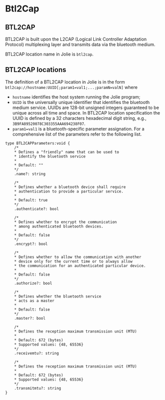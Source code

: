 # Btl2Cap

## BTL2CAP

BTL2CAP is built upon the L2CAP \(Logical Link Controller Adaptation Protocol\) multiplexing layer and transmits data via the bluetooth medium.

BTL2CAP location name in Jolie is `btl2cap`.

## BTL2CAP locations

The definition of a BTL2CAP location in Jolie is in the form `btl2cap://hostname:UUID[;param1=val1;...;paramN=valN]` where

* `hostname` identifies the host system running the Jolie program;
* `UUID` is the universally unique identifier that identifies the bluetooth medium service. UUIDs are 128-bit unsigned integers guaranteed to be unique across all time and space. In BTL2CAP location specification the UUID is defined by a 32 characters hexadecimal digit string, e.g., `3B9FA89520078C303355AAA694238F07`.
* `param1=val1` is a bluetooth-specific parameter assignation. For a comprehensive list of the parameters refer to the following list.

```jolie
type BTL2CAPParameters:void {
    /*
    * Defines a "friendly" name that can be used to
    * identify the bluetooth service
    * 
    * Default: ""
    */
    .name?: string

    /*
    * Defines whether a bluetooth device shall require 
    * authentication to provide a particular service.
    *
    * Default: true
    */
    .authenticate?: bool

    /*
    * Defines whether to encrypt the communication 
    * among authenticated bluetooth devices.
    *
    * Default: false
    */
    .encrypt?: bool

    /*
    * Defines whether to allow the communication with another
    * device only for the current time or to always allow
    * the communication for an authenticated particular device.
    *
    * Default: false
    */
    .authorize?: bool

    /*
    * Defines whether the bluetooth service 
    * acts as a master 
    *
    * Default: false
    */
    .master?: bool

    /*
    * Defines the reception maximum transmission unit (MTU)
    *
    * Default: 672 (bytes)
    * Supported values: {48, 65536}
    */
    .receivemtu?: string

    /*
    * Defines the reception maximum transmission unit (MTU)
    *
    * Default: 672 (bytes)
    * Supported values: {48, 65536}
    */
    .transmitmtu?: string
}
```

